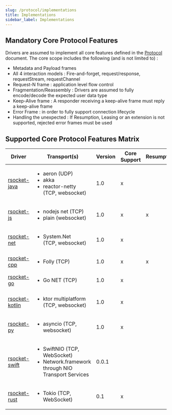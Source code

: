 ```yaml
---
slug: /protocol/implementations
title: Implementations
sidebar_label: Implementations
---
```


## Mandatory Core Protocol Features

Drivers are assumed to implement all core features defined in the [Protocol](protocol.md) document.
The core scope includes the following (and is not limited to) :

- Metadata and Payload frames
- All 4 interaction models : Fire-and-forget, request/response, requestStream, requestChannel
- Request-N frame : application level flow control
- Fragmentation/Reassembly : Drivers are assumed to fully encode/decode the expected user data type
- Keep-Alive frame : A responder receiving a keep-alive frame must reply a keep-alive frame
- Error Frame : in order to fully support connection lifecycle
- Handling the unexpected : If Resumption, Leasing or an extension is not supported, rejected error frames must be used

## Supported Core Protocol Features Matrix

| Driver                                                      | Transport(s)                                                                                         | Version | Core Support | Resumption | Leasing | RPC |
| ----------------------------------------------------------- | ---------------------------------------------------------------------------------------------------- | ------- | ------------ | ---------- | ------- | --- |
| [rsocket-java](https://github.com/rsocket/rsocket-java)     | <ul><li>aeron (UDP)</li><li>akka</li><li>reactor-netty <br />(TCP, websocket)</li></ul>              | 1.0     | x            |            | x       | x   |
| [rsocket-js](https://github.com/rsocket/rsocket-js)         | <ul><li>nodejs net (TCP)</li><li>plain (websocket)</li></ul>                                         | 1.0     | x            | x          |         | x   |
| [rsocket-net](https://github.com/rsocket/rsocket-net)       | <ul><li>System.Net <br />(TCP, websocket)</li></ul>                                                  | 1.0     | x            |            |         | x   |
| [rsocket-cpp](https://github.com/rsocket/rsocket-cpp)       | <ul><li>Folly (TCP)</li></ul>                                                                        | 1.0     | x            | x          |         |     |
| [rsocket-go](https://github.com/rsocket/rsocket-go)         | <ul><li>Go NET (TCP)</li></ul>                                                                       | 1.0     | x            |            |         | x   |
| [rsocket-kotlin](https://github.com/rsocket/rsocket-kotlin) | <ul><li>ktor multiplatform<br />(TCP, websocket)</li></ul>                                           | 1.0     | x            |            |         |     |
| [rsocket-py](https://github.com/rsocket/rsocket-py)         | <ul><li>asyncio (TCP, websocket)</li></ul>                                                           | 1.0     | x            |            | x       |     |
| [rsocket-swift](https://github.com/rsocket/rsocket-swift)   | <ul><li>SwiftNIO (TCP, WebSocket)</li><li>Network.framework through NIO Transport Services</li></ul> | 0.0.1   |              |            |         |     |
| [rsocket-rust](https://github.com/rsocket/rsocket-rust)     | <ul><li>Tokio (TCP, WebSocket)</li></ul>                                                             | 0.1     | x            |            |         |     |
